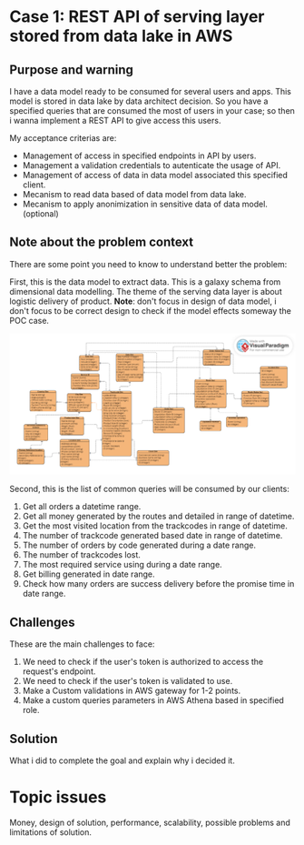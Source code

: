 # Case 1: REST API of serving layer stored from data lake in AWS 

## Purpose and warning

I have a data model ready to be consumed for several users and apps. This model is stored in data lake by data architect decision. So you have a specified queries that are consumed the most of users in your case; so then i wanna implement a REST API to give access this users.

My acceptance criterias are:

* Management of access in specified endpoints in API by users.
* Management a validation credentials to autenticate the usage of API.
* Management of access of data in data model associated this specified client.
* Mecanism to read data based of data model from data lake.
* Mecanism to apply anonimization in sensitive data of data model. (optional)

## Note about the problem context

There are some point you need to know to understand better the problem:

First, this is the data model to extract data. This is a galaxy schema from dimensional data modelling. The theme of the serving data layer is about logistic delivery of product. **Note**: don't focus in design of data model, i don't focus to be correct design to check if the model effects someway the POC case.

![Data model](https://github.com/CarlosChicata/data_world_portfolio/blob/main/Projects/POC/AWS_REST_API_of_serving_layer_from_data_lake/POC%20serving%20layer%20-%20data%20model.png)

Second, this is the list of common queries will be consumed by our clients:

1. Get all orders a datetime range.
2. Get all money generated by the routes and detailed in range of datetime.
3. Get the most visited location from the trackcodes in range of datetime.
4. The number of trackcode generated based date in range of datetime.
5. The number of orders by code generated during a date range.
6. The number of trackcodes lost.
7. The most required service using during a date range.
8. Get billing generated in date range.
9. Check how many orders are success delivery before the promise time in date range.


## Challenges

These are the main challenges to face:

1. We need to check if the user's token is authorized to access the request's endpoint.
2. We need to check if the user's token is validated to use.
3. Make a Custom validations in AWS gateway for 1-2 points.
4. Make a custom queries parameters in AWS Athena based in specified role.

## Solution

What i did to complete the goal and explain why i decided it.

# Topic issues

Money, design of solution, performance, scalability, possible problems and limitations of solution.


